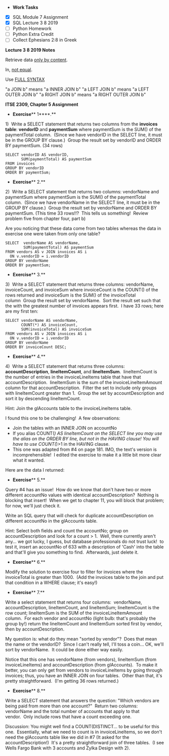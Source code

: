 - **Work Tasks**
- [X] SQL Module 7 Assignment
- [X] SQL Lecture 3 8 2019
- [ ] Python Homework
- [ ] Python Extra Credit
- [ ] Collect Ephesians 2:8 in Greek

**Lecture 3 8 2019 Notes**

Retrieve data [only by content](https://www.youtube.com/watch?v=biYZz9fDoGI&list=PLYAz1Lwo4O587rxMb1sTe8oXLDvrbkCo6&index=15&t=1h3m56s).

In, [not equal](https://www.youtube.com/watch?v=biYZz9fDoGI&list=PLYAz1Lwo4O587rxMb1sTe8oXLDvrbkCo6&index=15&t=1h7m37s).

Use [FULL SYNTAX](https://www.youtube.com/watch?v=biYZz9fDoGI&list=PLYAz1Lwo4O587rxMb1sTe8oXLDvrbkCo6&index=15&t=37m20s)

"a JOIN b" means "a INNER JOIN b"
"a LEFT JOIN b" means "a LEFT OUTER JOIN b"
"a RIGHT JOIN b" means "a RIGHT OUTER JOIN b"

**ITSE 2309, Chapter 5 Assignment**

- **Exercise**** 1****.**

1)  Write a SELECT statement that returns two columns from the **invoices table**: **vendorID** and **paymentSum** where paymentSum is the SUM() of the paymentTotal column.  (Since we have vendorID in the SELECT line, it must be in the GROUP BY clause.)  Group the result set by vendorID and ORDER BY paymentSum. (34 rows)

```
SELECT vendorID AS vendorID,
       SUM(paymentTotal) AS paymentSum
FROM invoices
GROUP BY vendorID
ORDER BY paymentSum;
```

- **Exercise**** 2.**

2)  Write a SELECT statement that returns two columns: vendorName and paymentSum where paymentSum is the SUM() of the paymentTotal column.  (Since we have vendorName in the SELECT line, it must be in the GROUP BY clause.)  Group the result set by vendorName and ORDER BY paymentSum. (This time 33 rows!!?  This tells us something!  Review problem five from chapter four, part b)

Are you noticing that these data come from two tables whereas the data in exercise one were taken from only one table?

```
SELECT  vendorName AS vendorName,
        SUM(paymentTotal) AS paymentSum
FROM vendors AS v JOIN invoices AS i
  ON v.vendorID = i.vendorID
GROUP BY vendorName
ORDER BY paymentSum;
```

- **Exercise**** 3.**

3)  Write a SELECT statement that returns three columns: vendorName, invoiceCount, and invoiceSum where invoiceCount is the COUNT() of the rows returned and invoiceSum is the SUM() of the invoiceTotal column  Group the result set by vendorName.  Sort the result set such that the with the greatest number of invoices appears first.  I have 33 rows; here are my first ten:

```
SELECT vendorName AS vendorName,
       COUNT(*) AS invoiceCount,
       SUM(invoiceTotal) AS invoiceSum
FROM vendors AS v JOIN invoices AS i
  ON v.vendorID = i.vendorID
GROUP BY vendorName
ORDER BY invoiceCount DESC;
```

- **Exercise**** 4.**

4)  Write a SELECT statement that returns three columns: **accountDescription**, **lineItemCount**, and **lineItemSum**.  lineItemCount is the number of entries in the invoiceLineItems table that have that accountDescription.  lineItemSum is the sum of the invoiceLineItemAmount column for that accountDescription.  Filter the set to include only groups with lineItemCount greater than 1.  Group the set by accountDescription and sort it by descending lineItemCount.

Hint: Join the glAccounts table to the invoiceLineItems table.

I found this one to be challenging!  A few observations:

- Join the tables with an INNER JOIN on accountNo
- If you alias COUNT(*) AS lineItemCount on the SELECT line you may use the alias on the ORDER BY line, but not in the HAVING clause! You will have to use COUNT(*)>1 in the HAVING clause.
- This one was adapted from #4 on page 181. IMO, the text's version is incomprehensible!  I edited the exercise to make it a little bit more clear what it wanted.

Here are the data I returned:

- **Exercise**** 5.**

Query #4 has an issue!  How do we know that don't have two or more different accountNo values with identical accountDescription?  Nothing is blocking that insert!  When we get to chapter 11, you will block that problem; for now, we'll just check it.

Write an SQL query that will check for duplicate accountDescription on different accountNo in the glAccounts table.

Hint: Select both fields and count the accountNo; group on accountDescription and look for a count > 1.  Well, there currently aren't any... we got lucky, I guess, but database professionals do not trust luck!  to test it, insert an accountNo of 633 with a description of 'Cash' into the table and that'll give you something to find.  Afterwards, just delete it.

- **Exercise**** 6.**

Modify the solution to exercise four to filter for invoices where the invoiceTotal is greater than 1000.  (Add the invoices table to the join and put that condition in a WHERE clause; it's easy!)

- **Exercise**** 7.**

Write a select statement that returns four columns:  vendorName, accountDescription, lineItemCount, and lineItemSum; lineItemCount is the row count; lineItemSum is the SUM of the invoiceLineItemAmount column.  For each vendor and accountNo (light bulb: that's probably the group by!) return the lineItemCount and lineItemSum sorted first by vendor, then by accountDescription.

My question is: what do they mean "sorted by vendor"?  Does that mean the name or the vendorID?  Since I can't really tell, I'll toss a coin... OK, we'll sort by vendorName.  It could be done either way easily.

Notice that this one has vendorName (from vendors), lineItemSum (from invoiceLineItems) and accountDescription (from glAccounts).  To make it better, you can only get from vendors to invoiceLineItems by going through invoices; thus, you have an INNER JOIN on four tables.  Other than that, it's pretty straightforward.  (I'm getting 36 rows returned.)

- **Exercise**** 8.**

Write a SELECT statement that answers the question: "Which vendors are being paid from more than one account?"  Return two columns: vendorName and the total number of accounts that apply to that vendor.  Only include rows that have a count exceeding one.

Discussion: You might well find a COUNT(DISTINCT... to be useful for this one.  Essentially, what we need to count is in invoiceLineItems, so we don't need the glAccounts table like we did in #7 (It asked for the accountDescription!)  It's a pretty straightforward join of three tables.  (I see Wells Fargo Bank with 3 accounts and Zylka Design with 2).